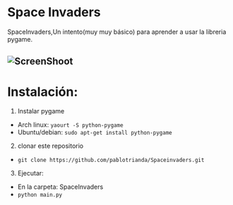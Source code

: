 # Space Invaders
SpaceInvaders,Un intento(muy muy básico) para aprender a usar la libreria pygame.

![ScreenShoot](https://cdn.pbrd.co/images/2BS8wBMF.png)
---
# Instalación:
1. Instalar pygame
  * Arch linux: `yaourt -S python-pygame`
  * Ubuntu/debian: `sudo apt-get install python-pygame`
  
2. clonar este repositorio
  * `git clone https://github.com/pablotrianda/Spaceinvaders.git`

3. Ejecutar:
  * En la carpeta: SpaceInvaders
  * `python main.py `



